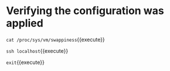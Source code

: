 # Verifying the configuration was applied

`cat /proc/sys/vm/swappiness`{{execute}}

`ssh localhost`{{execute}}

`exit`{{execute}}


